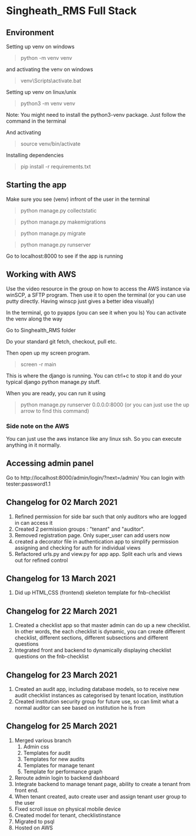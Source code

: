 # Singheath_RMS Full Stack

## Environment
Setting up venv on windows

> python -m venv venv

and activating the venv on windows

> venv\Scripts\activate.bat

Setting up venv on linux/unix

> python3 -m venv venv

Note: You might need to install the python3-venv package. Just follow the command in the terminal

And activating

> source venv/bin/activate

Installing dependencies
> pip install -r requirements.txt

## Starting the app
Make sure you see (venv) infront of the user in the terminal
> python manage.py collectstatic

> python manage.py makemigrations

> python manage.py migrate

> python manage.py runserver

Go to localhost:8000 to see if the app is running

## Working with AWS
Use the video resource in the group on how to access the AWS instance via winSCP, a SFTP program. 
Then use it to open the terminal (or you can use putty directly. Having winscp just gives a better idea visually)

In the terminal, go to pyapps (you can see it when you ls)
You can activate the venv along the way

Go to Singhealth_RMS folder

Do your standard git fetch, checkout, pull etc. 

Then open up my screen program. 
> screen -r main

This is where the django is running. You can ctrl+c to stop it and do your typical django python manage.py stuff. 

When you are ready, you can run it using 
> python manage.py runserver 0.0.0.0:8000
(or you can just use the up arrow to find this command)

### Side note on the AWS
You can just use the aws instance like any linux ssh. So you can execute anything in it normally. 

## Accessing admin panel
Go to http://localhost:8000/admin/login/?next=/admin/
You can login with tester:password1.1

## Changelog for 02 March 2021
1. Refined permission for side bar such that only auditors who are logged in can access it
2. Created 2 permission groups : "tenant" and "auditor". 
3. Removed registration page. Only super_user can add users now
4. created a decorator file in authentication app to simplify permission assigning and checking for auth for individual views
5. Refactored urls.py and view.py for app app. Split each urls and views out for refined control

## Changelog for 13 March 2021
1. Did up HTML,CSS (frontend) skeleton template for fnb-checklist

## Changelog for 22 March 2021
1. Created a checklist app so that master admin can do up a new checklist. In other words, the each checklist is dynamic, you can create different checklist, different sections, different subsections and different questions
2. Integrated front and backend to dynamically displaying checklist questions on the fnb-checklist

## Changelog for 23 March 2021
1. Created an audit app, including database models, so to receive new audit checklist instances as categorised by tenant location, institution
2. Created institution security group for future use, so can limit what a normal auditor can see based on institution he is from

## Changelog for 25 March 2021
1. Merged various branch
    1. Admin css
    2. Templates for audit
    3. Templates for new audits
    4. Templates for manage tenant
    5. Template for performance graph
2. Reroute admin login to backend dashboard
3. Integrate backend to manage tenant page, ability to create a tenant from front end. 
4. When tenant created, auto create user and assign tenant user group to the user
5. Fixed scroll issue on physical mobile device
6. Created model for tenant, checklistinstance
7. Migrated to psql
8. Hosted on AWS
